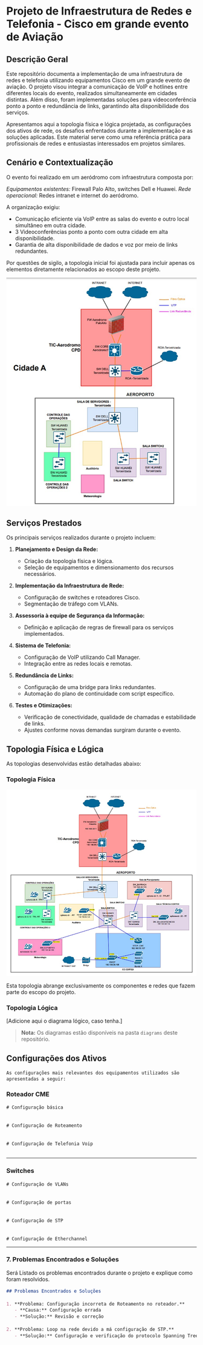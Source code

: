 # Projeto de Infraestrutura de Redes e Telefonia - Cisco em grande evento de Aviação

## Descrição Geral

Este repositório documenta a implementação de uma infraestrutura de redes e telefonia utilizando equipamentos Cisco em um grande evento de aviação. O projeto visou integrar a comunicação de VoIP e hotlines entre diferentes locais do evento, realizados simultaneamente em cidades distintas. Além disso, foram implementadas soluções para videoconferência ponto a ponto e redundância de links, garantindo alta disponibilidade dos serviços.

Apresentamos aqui a topologia física e lógica projetada, as configurações dos ativos de rede, os desafios enfrentados durante a implementação e as soluções aplicadas. Este material serve como uma referência prática para profissionais de redes e entusiastas interessados em projetos similares.

## Cenário e Contextualização

O evento foi realizado em um aeródromo com infraestrutura composta por:

*Equipamentos existentes:* Firewall Palo Alto, switches Dell e Huawei.
*Rede operacional:* Redes intranet e internet do aeródromo.

A organização exigiu:

- Comunicação eficiente via VoIP entre as salas do evento e outro local simultâneo em outra cidade.
- 3 Videoconferências ponto a ponto com outra cidade em alta disponibilidade.
- Garantia de alta disponibilidade de dados e voz por meio de links redundantes.

Por questões de sigilo, a topologia inicial foi ajustada para incluir apenas os elementos diretamente relacionados ao escopo deste projeto.

![Topologia Física da Rede Inicial](diagrams/topologia_inicial.jpg)

## Serviços Prestados

Os principais serviços realizados durante o projeto incluem:

1. **Planejamento e Design da Rede:**
   - Criação da topologia física e lógica.
   - Seleção de equipamentos e dimensionamento dos recursos necessários.

2. **Implementação da Infraestrutura de Rede:**
   - Configuração de switches e roteadores Cisco.
   - Segmentação de tráfego com VLANs.

3. **Assessoria à equipe de Segurança da Informação:**
   - Definição e aplicação de regras de firewall para os serviços implementados.

4. **Sistema de Telefonia:**
   - Configuração de VoIP utilizando Call Manager.
   - Integração entre as redes locais e remotas.

5. **Redundância de Links:**
   - Configuração de uma bridge para links redundantes.
   - Automação do plano de continuidade com script específico.

6. **Testes e Otimizações:**
   - Verificação de conectividade, qualidade de chamadas e estabilidade de links.
   - Ajustes conforme novas demandas surgiram durante o evento.

## Topologia Física e Lógica

As topologias desenvolvidas estão detalhadas abaixo:

### Topologia Física

![Topologia Física da Rede Inicial](diagrams/topologia_projetada.jpg)

Esta topologia abrange exclusivamente os componentes e redes que fazem parte do escopo do projeto.

### Topologia Lógica

[Adicione aqui o diagrama lógico, caso tenha.]

> **Nota:** Os diagramas estão disponíveis na pasta `diagrams` deste repositório.

## Configurações dos Ativos

    As configurações mais relevantes dos equipamentos utilizados são apresentadas a seguir:

### Roteador CME
```plaintext
# Configuração básica


# Configuração de Roteamento


# Configuração de Telefonia Voip


```
---

### Switches
```plaintext
# Configuração de VLANs


# Configuração de portas


# Configuração de STP


# Configuração de Etherchannel

```
---

### 7. Problemas Encontrados e Soluções
Será Listado os problemas encontrados durante o projeto e explique como foram resolvidos.

```markdown
## Problemas Encontrados e Soluções

1. **Problema: Configuração incorreta de Roteamento no roteador.**
   - **Causa:** Configuração errada
   - **Solução:** Revisão e correção 

2. **Problema: Loop na rede devido a má configuração de STP.**
   - **Solução:** Configuração e verificação do protocolo Spanning Tree.
